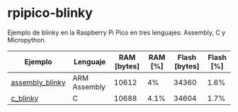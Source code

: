 # rpipico-blinky
Ejemplo de blinky en la Raspberry Pi Pico en tres lenguajes: Assembly, C y Micropython.

| Ejemplo | Lenguaje | RAM [bytes] | RAM [%] | Flash [bytes] | Flash [%] |
| --- | --- | --- | --- | --- | --- |
| [assembly_blinky](assembly_blinky/src/main.c) | ARM Assembly | 10612 | 4% | 34360 | 1.6% |
| [c_blinky](c_blinky/src/main.c) | C | 10688 | 4.1% | 34604 | 1.7% |
